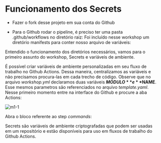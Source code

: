 # Funcionamento dos Secrets

- Fazer o fork desse projeto em sua conta do Github

- Para o Github rodar o pipeline, é preciso ter uma pasta .github/workflows no diretório raiz:
Foi incluído nesse workshop um diretório manifests para conter nosso arquivo de variáveis:


Entendido o funcionamento dos diretórios necessários, vamos para o primeiro assunto do workshop, Secrets e variáveis de ambiente.

É possível criar variáveis de ambiente personalizadas em seu fluxo de trabalho no Github Actions. Dessa maneira, centralizamos as variáveis e não precisamos procura-las em cada trecho de código.
Observe que no arquivo *workshop.yml* declaramos duas variáveis **$MODULO** e **$NAME**. Esse mesmos parametros são referenciados no arquivo *template.yaml*. Nesse primeiro momento entre na interface do Github e procure a aba Actions:

![m1-1](https://user-images.githubusercontent.com/15251899/203454235-4e9f1abf-2246-473a-91e1-6b51dcb932f9.jpeg)


Abra o bloco referente ao step *commands*:




Secrets são variáveis de ambiente criptografadas que podem ser usadas em um repositório e estão disponíveis para uso em fluxos de trabalho do Github Actions.
